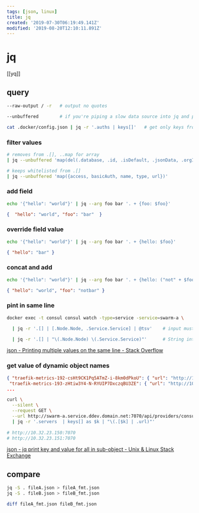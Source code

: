 ```yaml
---
tags: [json, linux]
title: jq
created: '2019-07-30T06:19:49.141Z'
modified: '2019-08-20T12:10:11.891Z'
---
```


# jq

[[yq]]

## query
```sh
--raw-output / -r   # output no quotes

--unbuffered        # if you're piping a slow data source into jq and piping jq's output elsewhere

cat .docker/config.json | jq -r '.auths | keys[]'   # get only keys from auths{} object
```
### filter values
```sh
# removes from .[], ..map for array 
| jq --unbuffered 'map(del(.database, .id, .isDefault, .jsonData, .orgId, .password, .typeLogoUrl, .user))'

# keeps whitelisted from .[]
| jq --unbuffered 'map({access, basicAuth, name, type, url})'
```

### add field
```sh
echo '{"hello": "world"}' | jq --arg foo bar '. + {foo: $foo}'
```
```json
{  "hello": "world", "foo": "bar"  }
```

### override field value
```sh
echo '{"hello": "world"}' | jq --arg foo bar '. + {hello: $foo}'
```
```json
{ "hello": "bar" }
```

### concat and add
```sh
echo '{"hello": "world"}' | jq --arg foo bar '. + {hello: ("not" + $foo)}'
```
```json
{ "hello": "world", "foo": "notbar" }
```

### pint in same line
```sh
docker exec -t consul consul watch -type=service -service=swarm-a \

  | jq -r '.[] | [.Node.Node, .Service.Service] | @tsv'    # input must be an array, and it is rendered as TSV (tab-separated values).

  | jq -r '.[] | "\(.Node.Node) \(.Service.Service)"'      # String interpolation
```
[json - Printing multiple values on the same line - Stack Overflow](https://stackoverflow.com/a/46131963)

### get value of dynamic object names
```json
{ "traefik-metrics-192-csHt9CK1Pq5ATmZ-i-8km0dPkoU": { "url": "http://10.32.23.150:7070", "weight": 1 },
 "traefik-metrics-193-zHtiw3Y4-N-RYUIP7DxczqBU3ZE": { "url": "http://10.32.23.151:7070", "weight": 1 },
...
```

```sh
curl \
  --silent \
  --request GET \
  --url http://swarm-a.service.ddev.domain.net:7070/api/providers/consul_catalog/backends/backend-traefik-metrics \
  | jq -r '.servers  | keys[] as $k | "\(.[$k] | .url)"'
  
# http://10.32.23.150:7070
# http://10.32.23.151:7070
```
[json - jq print key and value for all in sub-object - Unix & Linux Stack Exchange](https://unix.stackexchange.com/a/406425)


## compare
```sh
jq -S . fileA.json > fileA_fmt.json
jq -S . fileB.json > fileB_fmt.json

diff fileA_fmt.json fileB_fmt.json
```
